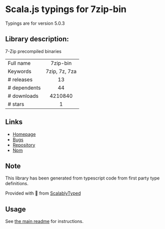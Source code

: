 
# Scala.js typings for 7zip-bin

Typings are for version 5.0.3

## Library description:
7-Zip precompiled binaries

|                    |                 |
| ------------------ | :-------------: |
| Full name          | 7zip-bin |
| Keywords           | 7zip, 7z, 7za |
| # releases         | 13 |
| # dependents       | 44 |
| # downloads        | 4210840 |
| # stars            | 1 |

## Links
- [Homepage](https://github.com/develar/7zip-bin#readme)
- [Bugs](https://github.com/develar/7zip-bin/issues)
- [Repository](https://github.com/develar/7zip-bin)
- [Npm](https://www.npmjs.com/package/7zip-bin)
    


## Note
This library has been generated from typescript code from first party type definitions.

Provided with :purple_heart: from [ScalablyTyped](https://github.com/oyvindberg/ScalablyTyped)

## Usage
See [the main readme](../../readme.md) for instructions.


